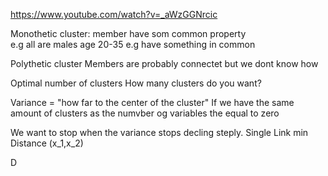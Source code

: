 

https://www.youtube.com/watch?v=_aWzGGNrcic

Monothetic cluster: member have som common property <br/>
e.g all are males age 20-35 e.g have something in common

Polythetic cluster
Members are probably connectet but we dont know how

Optimal number of clusters
How many clusters do you want?

Variance = "how far to the center of the cluster"
If we have the same amount of clusters as the numvber og variables the equal to zero

We want to stop when the variance stops decling steply.
Single Link
min Distance (x_1,x_2)

D
